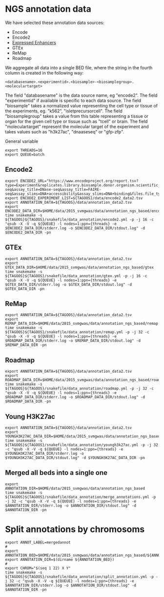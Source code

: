# NGS annotation data

We have selected these annotation data sources:

- Encode
- Encode2
- [Expressed Enhancers](http://enhancer.binf.ku.dk/presets/)
- GTEx
- ReMap
- Roadmap

We aggregate all data into a single BED file, where the string in the fourth column is created in the following way:

~~~
<databasename>.<experimentid>.<biosample>-<biosamplegroup>.<moleculartarget>
~~~

The field "databasename" is the data source name, eg "encode2".
The field "experimentid" if available is specific to each data source.
The field "biosample" takes a normalized value representing the cell type or tissue of the experiments, eg. "k562", "isletprecursorcell".
The field "biosamplegroup" takes a value from this table representing a tissue or organ for the given cell type or tissue such as "tcell" or brain.
The field "moleculartarget" represent the molecular target of the experiment and takes values such as "h3k27ac", "dnaaseseq" or "gfp-zfp".

General variable

~~~
export THREADS=16
export QUEUE=batch
~~~

## Encode2

~~~
export ENCODE2_URL="https://www.encodeproject.org/report.tsv?type=Experiment&replicates.library.biosample.donor.organism.scientific_name=Homo+sapiens&assembly=hg19&assay_title=ChIP-seq&assay_title=DNase-seq&assay_title=FAIRE-seq&assay_slims=DNA+accessibility&assay_slims=DNA+binding&files.file_type=bed+narrowPeak&field=%40id&field=accession&field=assay_term_name&field=assay_title&field=target.label&field=target.gene_name&field=biosample_summary&field=biosample_term_name&field=description&field=lab.title&field=award.project&field=status&field=replicates.biological_replicate_number&field=replicates.technical_replicate_number&field=replicates.antibody.accession&field=replicates.library.biosample.organism.scientific_name&field=replicates.library.biosample.life_stage&field=replicates.library.biosample.age&field=replicates.library.biosample.age_units&field=replicates.library.biosample.treatments.treatment_term_name&field=replicates.library.biosample.treatments.treatment_term_id&field=replicates.library.biosample.treatments.concentration&field=replicates.library.biosample.treatments.concentration_units&field=replicates.library.biosample.treatments.duration&field=replicates.library.biosample.treatments.duration_units&field=replicates.library.biosample.synchronization&field=replicates.library.biosample.post_synchronization_time&field=replicates.library.biosample.post_synchronization_time_units&field=replicates.%40id&field=files"
export ENCODE2_EXPERIMENT_LIST=${TAGOOS}/data/encode2_data2.tsv
export ANNOTATION_DATA=${TAGOOS}/data/annotation_data2.tsv
export ENCODE2_DATA_DIR=$HOME/data/2015_svmgwas/data/annotation_ngs_based/encode2
time snakemake -s ${TAGOOS}${TAGOOS}/snakefile/data_annotation/encode2.yml -p -j 16 -c "qsub -X -V -q ${QUEUE} -l nodes=1:ppn={threads} -e $ENCODE2_DATA_DIR/stderr.log -o $ENCODE2_DATA_DIR/stdout.log" -d $ENCODE2_DATA_DIR -pn
~~~

## GTEx

~~~
export ANNOTATION_DATA=${TAGOOS}/data/annotation_data2.tsv
export GTEX_DATA_DIR=$HOME/data/2015_svmgwas/data/annotation_ngs_based/gtex
time snakemake -s ${TAGOOS}${TAGOOS}/snakefile/data_annotation/gtex.yml -p -j 16 -c "qsub -X -V -q ${QUEUE} -l nodes=1:ppn={threads} -e $GTEX_DATA_DIR/stderr.log -o $GTEX_DATA_DIR/stdout.log" -d $GTEX_DATA_DIR -pn
~~~

## ReMap

~~~
export ANNOTATION_DATA=${TAGOOS}/data/annotation_data2.tsv
export REMAP_DATA_DIR=$HOME/data/2015_svmgwas/data/annotation_ngs_based/remap
time snakemake -s ${TAGOOS}${TAGOOS}/snakefile/data_annotation/remap.yml -p -j 32 -c "qsub -X -V -q ${QUEUE} -l nodes=1:ppn={threads} -e $ROADMAP_DATA_DIR/stderr.log -o $REMAP_DATA_DIR/stdout.log" -d $REMAP_DATA_DIR -pn
~~~

## Roadmap

~~~
export ANNOTATION_DATA=${TAGOOS}/data/annotation_data2.tsv
export ROADMAP_DATA_DIR=$HOME/data/2015_svmgwas/data/annotation_ngs_based/roadmap
time snakemake -s ${TAGOOS}${TAGOOS}/snakefile/data_annotation/roadmap.yml -p -j 32 -c "qsub -X -V -q ${QUEUE} -l nodes=1:ppn={threads} -e $ROADMAP_DATA_DIR/stderr.log -o $ROADMAP_DATA_DIR/stdout.log" -d $ROADMAP_DATA_DIR -pn
~~~

## Young H3K27ac

~~~
export ANNOTATION_DATA=${TAGOOS}/data/annotation_data2.tsv
export YOUNGH3K27AC_DATA_DIR=$HOME/data/2015_svmgwas/data/annotation_ngs_based/youngh3k27ac
time snakemake -s ${TAGOOS}${TAGOOS}/snakefile/data_annotation/youngh3k27ac.yml -p -j 32 -c "qsub -X -V -q ${QUEUE} -l nodes=1:ppn={threads} -e $YOUNGH3K27AC_DATA_DIR/stderr.log -o $YOUNGH3K27AC_DATA_DIR/stdout.log" -d $YOUNGH3K27AC_DATA_DIR -pn
~~~

## Merged all beds into a single one

~~~
export ANNOTATION_DIR=$HOME/data/2015_svmgwas/data/annotation_ngs_based
time snakemake -s ${TAGOOS}${TAGOOS}/snakefile/data_annotation/merge_annotations.yml -p -j 32 -c "qsub -X -V -q ${QUEUE} -l nodes=1:ppn={threads} -e $ANNOTATION_DIR/stderr.log -o $ANNOTATION_DIR/stdout.log" -d $ANNOTATION_DIR -pn
~~~

# Split annotations by chromosoms

~~~
export ANNOT_LABEL=mergedannot
#
export ANNOTATION_BED=$HOME/data/2015_svmgwas/data/annotation_ngs_based/${ANNOT_LABEL}/${ANNOT_LABEL}.bed
export ANNOTATION_DIR=$(dirname ${ANNOTATION_BED})
#
export CHROM="$(seq 1 22) X Y"
time snakemake -s ${TAGOOS}${TAGOOS}/snakefile/data_annotation/split_annotation.yml -p -j 32 -c "qsub -X -V -q ${QUEUE} -l nodes=1:ppn={threads} -e $ANNOTATION_DIR/stderr.log -o $ANNOTATION_DIR/stdout.log" -d $ANNOTATION_DIR -pn
~~~


